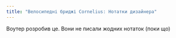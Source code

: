 ```yaml
---
title: "Велосипедні бриджі Cornelius: Нотатки дизайнера"
---
```


<Fixme>Воутер розробив це. Вони не писали жодних нотаток (поки що)</Fixme>

